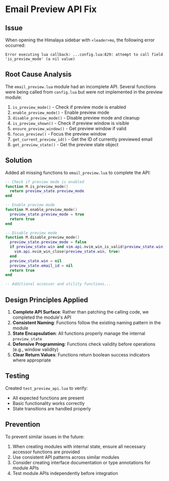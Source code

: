 # Email Preview API Fix

## Issue
When opening the Himalaya sidebar with `<leader>mo`, the following error occurred:
```
Error executing lua callback: ...config.lua:829: attempt to call field 'is_preview_mode' (a nil value)
```

## Root Cause Analysis
The `email_preview.lua` module had an incomplete API. Several functions were being called from `config.lua` but were not implemented in the preview module:

1. `is_preview_mode()` - Check if preview mode is enabled
2. `enable_preview_mode()` - Enable preview mode
3. `disable_preview_mode()` - Disable preview mode and cleanup
4. `is_preview_shown()` - Check if preview window is visible
5. `ensure_preview_window()` - Get preview window if valid
6. `focus_preview()` - Focus the preview window
7. `get_current_preview_id()` - Get the ID of currently previewed email
8. `get_preview_state()` - Get the preview state object

## Solution
Added all missing functions to `email_preview.lua` to complete the API:

```lua
-- Check if preview mode is enabled
function M.is_preview_mode()
  return preview_state.preview_mode
end

-- Enable preview mode
function M.enable_preview_mode()
  preview_state.preview_mode = true
  return true
end

-- Disable preview mode
function M.disable_preview_mode()
  preview_state.preview_mode = false
  if preview_state.win and vim.api.nvim_win_is_valid(preview_state.win) then
    vim.api.nvim_win_close(preview_state.win, true)
  end
  preview_state.win = nil
  preview_state.email_id = nil
  return true
end

-- Additional accessor and utility functions...
```

## Design Principles Applied
1. **Complete API Surface**: Rather than patching the calling code, we completed the module's API
2. **Consistent Naming**: Functions follow the existing naming pattern in the module
3. **State Encapsulation**: All functions properly manage the internal `preview_state`
4. **Defensive Programming**: Functions check validity before operations (e.g., window validity)
5. **Clear Return Values**: Functions return boolean success indicators where appropriate

## Testing
Created `test_preview_api.lua` to verify:
- All expected functions are present
- Basic functionality works correctly
- State transitions are handled properly

## Prevention
To prevent similar issues in the future:
1. When creating modules with internal state, ensure all necessary accessor functions are provided
2. Use consistent API patterns across similar modules
3. Consider creating interface documentation or type annotations for module APIs
4. Test module APIs independently before integration